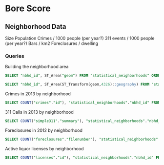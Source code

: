 Bore Score
==========


Neighborhood Data
-----------------

Size
Population
Crimes / 1000 people (per year?)
311 events / 1000 people (per year?)
Bars / km2
Foreclosures / dwelling



### Queries

Building the neighborhood area

```sql
SELECT "nbhd_id", ST_Area("geom") FROM "statistical_neighborhoods" ORDER BY "nbhd_id" ASC;

SELECT "nbhd_id", ST_Area(ST_Transform(geom,4326)::geography) FROM "statistical_neighborhoods" ORDER BY "nbhd_id" ASC;
```

Crimes in 2013 by neighborhood

```sql
SELECT COUNT("crimes"."id"), "statistical_neighborhoods"."nbhd_id" FROM "crimes", "statistical_neighborhoods" WHERE ST_Intersects("loc", "geom") AND date_part('year', "crimes"."reported") = 2013 GROUP BY "statistical_neighborhoods"."nbhd_id" ORDER BY "statistical_neighborhoods"."nbhd_id" ASC;
```

311 Calls in 2013 by neighborhood

```sql
SELECT COUNT("simple311"."summary"), "statistical_neighborhoods"."nbhd_id" FROM "simple311", "statistical_neighborhoods" WHERE ST_Intersects("loc", "geom") AND date_part('year', "simple311"."created") = 2013 GROUP BY "statistical_neighborhoods"."nbhd_id" ORDER BY "statistical_neighborhoods"."nbhd_id" ASC;
```

Foreclosures in 2012 by neighborhood

```sql
SELECT COUNT("foreclosures"."filenumber"), "statistical_neighborhoods"."nbhd_id" FROM "foreclosures", "statistical_neighborhoods" WHERE ST_Intersects("loc", "geom") AND "foreclosures"."year" = 2012 GROUP BY "statistical_neighborhoods"."nbhd_id" ORDER BY "statistical_neighborhoods"."nbhd_id" ASC;
```

Active liquor licenses by neighborhood

```sql
SELECT COUNT("licenses"."id"), "statistical_neighborhoods"."nbhd_id" FROM "licenses", "statistical_neighborhoods" WHERE ST_Intersects("loc", "geom") AND "licenses"."expires" > now() GROUP BY "statistical_neighborhoods"."nbhd_id" ORDER BY "statistical_neighborhoods"."nbhd_id" ASC;
```
